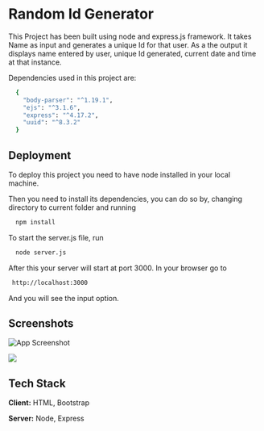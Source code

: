 
# Random Id Generator

This Project has been built using node and express.js framework. 
It takes Name as input and generates a unique Id for that user.
As a the output it displays name entered by user, unique Id generated, current date and time at that instance. 

Dependencies used in this project are:
```bash
  {
    "body-parser": "^1.19.1",
    "ejs": "^3.1.6",
    "express": "^4.17.2",
    "uuid": "^8.3.2"
  }
```

## Deployment

To deploy this project you need to have node installed in your local machine.

Then you need to install its dependencies, you can do so by, changing directory to current folder and running

```bash
  npm install
```
To start the server.js file, run

```bash
  node server.js
```

After this your server will start at port 3000.
In your browser go to 

```bash
 http://localhost:3000
```
And you will see the input option.
## Screenshots

![App Screenshot](https://github.com/Mayankyadav3980/Avtaar/blob/assgn1/Screenshot%20(34).png)

![](https://github.com/Mayankyadav3980/Avtaar/blob/assgn1/Screenshot%20(35).png)


## Tech Stack

**Client:** HTML, Bootstrap

**Server:** Node, Express

